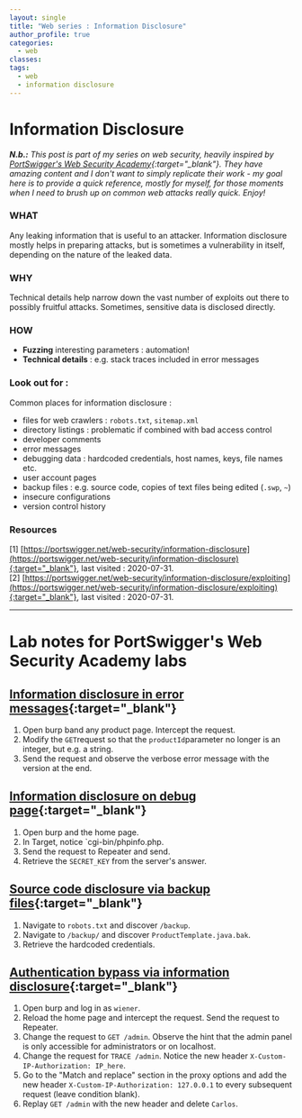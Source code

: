 ```yaml
---
layout: single
title: "Web series : Information Disclosure"
author_profile: true
categories:
  - web
classes:
tags:
  - web
  - information disclosure
---
```


# Information Disclosure

***N.b.:*** *This post is part of my series on web security, heavily inspired by [PortSwigger's Web Security Academy](https://portswigger.net/web-security){:target="_blank"}. They have amazing content and I don't want to simply replicate their work - my goal here is to provide a quick reference, mostly for myself, for those moments when I need to brush up on common web attacks really quick. Enjoy!*

### WHAT
Any leaking information that is useful to an attacker. Information disclosure mostly helps in preparing attacks, but is sometimes a vulnerability in itself, depending on the nature of the leaked data.

### WHY
Technical details help narrow down the vast number of exploits out there to possibly fruitful attacks. Sometimes, sensitive data is disclosed directly.

### HOW
* __Fuzzing__ interesting parameters : automation!
* __Technical details__ : e.g. stack traces included in error messages


### Look out for :
Common places for information disclosure :
* files for web crawlers : `robots.txt`, `sitemap.xml`
* directory listings : problematic if combined with bad access control
* developer comments
* error messages
* debugging data : hardcoded credentials, host names, keys, file names etc.
* user account pages
* backup files : e.g. source code, copies of text files being edited (`.swp`, `~`)
* insecure configurations
* version control history




### Resources
[1] [https://portswigger.net/web-security/information-disclosure](https://portswigger.net/web-security/information-disclosure){:target="_blank"}, last visited : 2020-07-31.  
[2] [https://portswigger.net/web-security/information-disclosure/exploiting](https://portswigger.net/web-security/information-disclosure/exploiting){:target="_blank"}, last visited : 2020-07-31.

-------

# Lab notes for PortSwigger's Web Security Academy labs
## [Information disclosure in error messages](https://portswigger.net/web-security/information-disclosure/exploiting/lab-infoleak-in-error-messages){:target="_blank"}
1. Open burp band any product page. Intercept the request.
2. Modify the `GET`request so that the `productId`parameter no longer is an integer, but e.g. a string.
3. Send the request and observe the verbose error message with the version at the end.


## [Information disclosure on debug page](https://portswigger.net/web-security/information-disclosure/exploiting/lab-infoleak-on-debug-page){:target="_blank"}
1. Open burp and the home page.
2. In Target, notice `cgi-bin/phpinfo.php.
3. Send the request to Repeater and send.
4. Retrieve the `SECRET_KEY` from the server's answer.  


## [Source code disclosure via backup files](https://portswigger.net/web-security/information-disclosure/exploiting/lab-infoleak-via-backup-files){:target="_blank"}
1. Navigate to `robots.txt` and discover `/backup`.
2. Navigate to `/backup/` and discover `ProductTemplate.java.bak`.
3. Retrieve the hardcoded credentials.

## [Authentication bypass via information disclosure](https://portswigger.net/web-security/information-disclosure/exploiting/lab-infoleak-authentication-bypass){:target="_blank"}
1. Open burp and log in as `wiener`.
2. Reload the home page and intercept the request. Send the request to Repeater.
3. Change the request to `GET /admin`. Observe the hint that the admin panel is only accessible for administrators or on localhost.
4. Change the request for `TRACE /admin`. Notice the new header `X-Custom-IP-Authorization: IP_here`.
5. Go to the "Match and replace" section in the proxy options and add the new header `X-Custom-IP-Authorization: 127.0.0.1` to every subsequent request (leave condition blank).
6. Replay `GET /admin` with the new header and delete `Carlos`.
